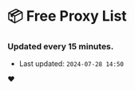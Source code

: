 # :package: Free Proxy List
### Updated every 15 minutes.

- Last updated: `2024-07-28 14:50`

:heart:
